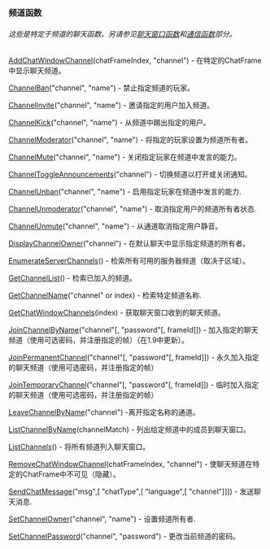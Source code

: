### 频道函数

###### 这些是特定于频道的聊天函数。另请参见[聊天窗口函数](https://wow.gamepedia.com/World_of_Warcraft_API#Chat_Window_Functions)和[通信函数](https://wow.gamepedia.com/World_of_Warcraft_API#Communication_Functions)部分。

[AddChatWindowChannel](https://wow.gamepedia.com/API_AddChatWindowChannel)\(chatFrameIndex, "channel"\) - 在特定的ChatFrame中显示聊天频道。

[ChannelBan](https://wow.gamepedia.com/API_ChannelBan)\("channel", "name"\) - 禁止指定频道的玩家。

[ChannelInvite](https://wow.gamepedia.com/API_ChannelInvite)\("channel", "name"\) - 邀请指定的用户加入频道。

[ChannelKick](https://wow.gamepedia.com/API_ChannelKick)\("channel", "name"\) - 从频道中踢出指定的用户。

[ChannelModerator](https://wow.gamepedia.com/API_ChannelModerator)\("channel", "name"\) - 将指定的玩家设置为频道所有者。

[ChannelMute](https://wow.gamepedia.com/API_ChannelMute)\("channel", "name"\) - 关闭指定玩家在频道中发言的能力。

[ChannelToggleAnnouncements](https://wow.gamepedia.com/API_ChannelToggleAnnouncements)\("channel"\) - 切换频道以打开或关闭通知。

[ChannelUnban](https://wow.gamepedia.com/API_ChannelUnban)\("channel", "name"\) - 启用指定玩家在频道中发言的能力.

[ChannelUnmoderator](https://wow.gamepedia.com/API_ChannelUnmoderator)\("channel", "name"\) - 取消指定用户的频道所有者状态.

[ChannelUnmute](https://wow.gamepedia.com/API_ChannelUnmute)\("channel", "name"\) - 从通道取消指定用户静音。

[DisplayChannelOwner](https://wow.gamepedia.com/API_DisplayChannelOwner)\("channel"\) - 在默认聊天中显示指定频道的所有者。

[EnumerateServerChannels](https://wow.gamepedia.com/API_EnumerateServerChannels)\(\) - 检索所有可用的服务器频道（取决于区域）。

[GetChannelList](https://wow.gamepedia.com/API_GetChannelList)\(\) - 检索已加入的频道。

[GetChannelName](https://wow.gamepedia.com/API_GetChannelName)\("channel" or index\) - 检索特定频道名称.

[GetChatWindowChannels](https://wow.gamepedia.com/API_GetChatWindowChannels)\(index\) - 获取聊天窗口收到的聊天频道。

[JoinChannelByName](https://wow.gamepedia.com/API_JoinChannelByName)\("channel"\[, "password"\[, frameId\]\]\) - 加入指定的聊天频道（使用可选密码，并注册指定的帧）（在1.9中更新）。

[JoinPermanentChannel](https://wow.gamepedia.com/API_JoinPermanentChannel)\("channel"\[, "password"\[, frameId\]\]\) - 永久加入指定的聊天频道（使用可选密码，并注册指定的帧）

[JoinTemporaryChannel](https://wow.gamepedia.com/API_JoinTemporaryChannel)\("channel"\[, "password"\[, frameId\]\]\) - 临时加入指定的聊天频道（使用可选密码，并注册指定的帧）

[LeaveChannelByName](https://wow.gamepedia.com/API_LeaveChannelByName)\("channel"\) -离开指定名称的通道。

[ListChannelByName](https://wow.gamepedia.com/API_ListChannelByName)\(channelMatch\) - 列出给定频道中的成员到聊天窗口。

[ListChannels](https://wow.gamepedia.com/API_ListChannels)\(\) - 将所有频道列入聊天窗口。

[RemoveChatWindowChannel](https://wow.gamepedia.com/API_RemoveChatWindowChannel)\(chatFrameIndex, "channel"\) - 使聊天频道在特定的ChatFrame中不可见（隐藏）。

[SendChatMessage](https://wow.gamepedia.com/API_SendChatMessage)\("msg",\[ "chatType",\[ "language",\[ "channel"\]\]\]\) - 发送聊天消息.

[SetChannelOwner](https://wow.gamepedia.com/API_SetChannelOwner)\("channel", "name"\) - 设置频道所有者.

[SetChannelPassword](https://wow.gamepedia.com/API_SetChannelPassword)\("channel", "password"\) - 更改当前频道的密码。

